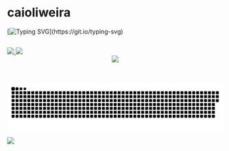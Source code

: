 # caioliweira

[![Typing SVG](https://readme-typing-svg.demolab.com?font=Fira+Code&weight=500&size=24&pause=1000&color=%230077B5?&random=false&width=435&lines=Hello%2C+World!)](https://git.io/typing-svg)
##

<table>
  
  <a href="https://github.com/caioliweira">
  <img height="180em" src="https://github-readme-stats.vercel.app/api?username=caioliweira&show_icons=true&theme=github_dark&include_all_commits=true&count_private=true"/>
  <img height="180em" src="https://github-readme-stats.vercel.app/api/top-langs/?username=caioliweira&layout=compact&langs_count=6&theme=github_dark"/>
    <br>

  <div align="center" >
  <img src="https://skillicons.dev/icons?i=html,react,css,github,figma,git,js" />
</div><br/>


</table>
<picture>
  <source media="(prefers-color-scheme: dark)" srcset="https://raw.githubusercontent.com/caioliweira/caioliweira/output/github-contribution-grid-snake-dark.svg">
  <source media="(prefers-color-scheme: light)" srcset="https://raw.githubusercontent.com/caioliweira/caioliweira/output/github-contribution-grid-snake-dark.svg">
  <img alt="github contribution grid snake animation" src="https://raw.githubusercontent.com/caioliweira/caioliweira/output/github-contribution-grid-snake.svg">
</picture>
<div> 
  
  <a href="https://www.instagram.com/caioliweira_/" target="_blank"><img src="https://img.shields.io/badge/-Instagram-%23E4405F?style=for-the-badge&logo=instagram&logoColor=white" target="_blank"></a>
 
</div>

